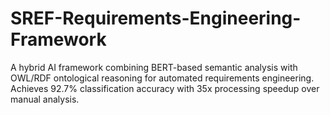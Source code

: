 # SREF-Requirements-Engineering-Framework
A hybrid AI framework combining BERT-based semantic analysis with OWL/RDF ontological reasoning for automated requirements engineering. Achieves 92.7% classification accuracy with 35x processing speedup over manual analysis.
